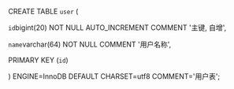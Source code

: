 
CREATE TABLE `user` (

`id`bigint(20) NOT NULL AUTO_INCREMENT COMMENT '主键, 自增',

`name`varchar(64) NOT NULL COMMENT '用户名称',

PRIMARY KEY (`id`)

) ENGINE=InnoDB DEFAULT CHARSET=utf8 COMMENT='用户表';

